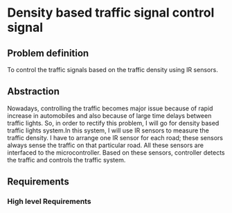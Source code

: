 # Density based traffic signal control signal

## Problem definition
To control the traffic signals based on the traffic density using IR sensors.


## Abstraction
Nowadays, controlling the traffic becomes major issue because of rapid increase in automobiles and also because of large time delays between traffic lights. So, in order to rectify this problem, I will go for density based traffic lights system.In this system, I will use IR sensors to measure the traffic density. I have to arrange one IR sensor for each road; these sensors always sense the traffic on that particular road. All these sensors are interfaced to the microcontroller. Based on these sensors, controller detects the traffic and controls the traffic system.

## Requirements

### High level Requirements
